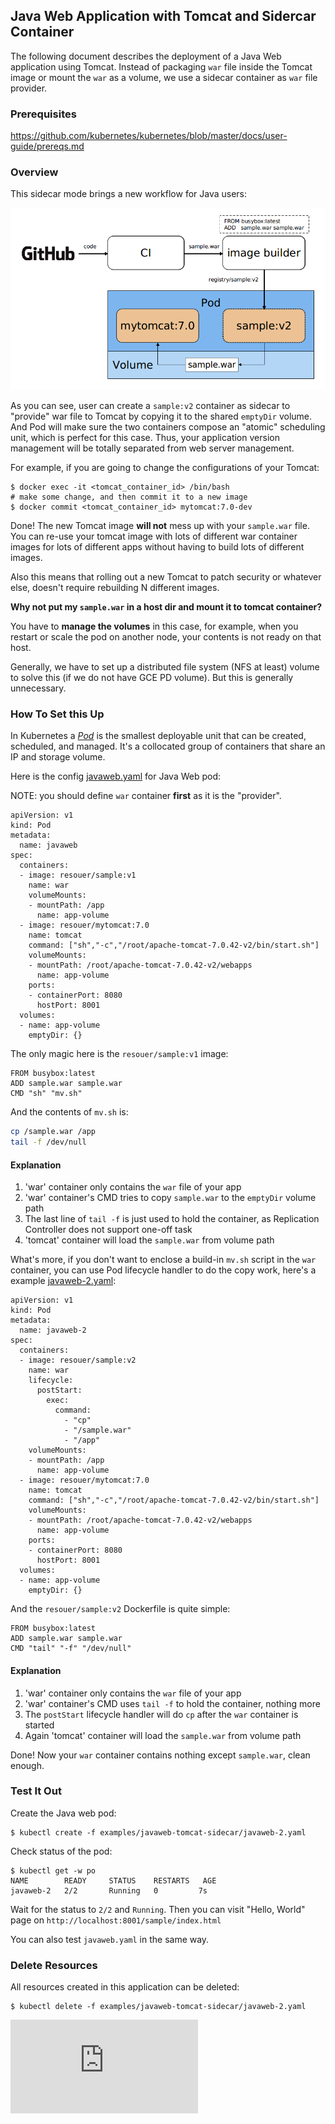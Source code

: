 <!-- BEGIN MUNGE: UNVERSIONED_WARNING -->


<!-- END MUNGE: UNVERSIONED_WARNING -->

## Java Web Application with Tomcat and Sidercar Container

The following document describes the deployment of a Java Web application using Tomcat. Instead of packaging `war` file inside the Tomcat image or mount the `war` as a volume, we use a sidecar container as `war` file provider.

### Prerequisites

https://github.com/kubernetes/kubernetes/blob/master/docs/user-guide/prereqs.md

### Overview

This sidecar mode brings a new workflow for Java users:

![](workflow.png?raw=true "Workflow")

As you can see, user can create a `sample:v2` container as sidecar to "provide" war file to Tomcat by copying it to the shared `emptyDir` volume. And Pod will make sure the two containers compose an "atomic" scheduling unit, which is perfect for this case. Thus, your application version management will be totally separated from web server management.

For example, if you are going to change the configurations of your Tomcat:

```console
$ docker exec -it <tomcat_container_id> /bin/bash
# make some change, and then commit it to a new image
$ docker commit <tomcat_container_id> mytomcat:7.0-dev
```

Done! The new Tomcat image **will not** mess up with your `sample.war` file. You can re-use your tomcat image with lots of different war container images for lots of different apps without having to build lots of different images.

Also this means that rolling out a new Tomcat to patch security or whatever else, doesn't require rebuilding N different images.

**Why not put my `sample.war` in a host dir and mount it to tomcat container?**

You have to **manage the volumes** in this case, for example, when you restart or scale the pod on another node, your contents is not ready on that host.

Generally, we have to set up a distributed file system (NFS at least) volume to solve this (if we do not have GCE PD volume). But this is generally unnecessary.

### How To Set this Up

In Kubernetes a [_Pod_](../../docs/user-guide/pods.md) is the smallest deployable unit that can be created, scheduled, and managed. It's a collocated group of containers that share an IP and storage volume.

Here is the config [javaweb.yaml](javaweb.yaml) for Java Web pod:

NOTE: you should define `war` container **first** as it is the "provider".

<!-- BEGIN MUNGE: javaweb.yaml -->

```
apiVersion: v1
kind: Pod
metadata:
  name: javaweb
spec:
  containers:
  - image: resouer/sample:v1
    name: war
    volumeMounts:
    - mountPath: /app
      name: app-volume
  - image: resouer/mytomcat:7.0
    name: tomcat
    command: ["sh","-c","/root/apache-tomcat-7.0.42-v2/bin/start.sh"]
    volumeMounts:
    - mountPath: /root/apache-tomcat-7.0.42-v2/webapps
      name: app-volume
    ports:
    - containerPort: 8080
      hostPort: 8001
  volumes:
  - name: app-volume
    emptyDir: {}
```

<!-- END MUNGE: EXAMPLE -->

The only magic here is the `resouer/sample:v1` image:

```
FROM busybox:latest
ADD sample.war sample.war
CMD "sh" "mv.sh"
```

And the contents of `mv.sh` is:

```sh
cp /sample.war /app
tail -f /dev/null
```

#### Explanation

1. 'war' container only contains the `war` file of your app
2. 'war' container's CMD tries to copy `sample.war` to the `emptyDir` volume path
3. The last line of `tail -f` is just used to hold the container, as Replication Controller does not support one-off task
4. 'tomcat' container will load the `sample.war` from volume path

What's more, if you don't want to enclose a build-in `mv.sh` script in the `war` container, you can use Pod lifecycle handler to do the copy work, here's a example [javaweb-2.yaml](javaweb-2.yaml):


<!-- BEGIN MUNGE: javaweb-2.yaml -->

```
apiVersion: v1
kind: Pod
metadata:
  name: javaweb-2
spec:
  containers:
  - image: resouer/sample:v2
    name: war
    lifecycle:
      postStart:
        exec:
          command:
            - "cp"
            - "/sample.war"
            - "/app"
    volumeMounts:
    - mountPath: /app
      name: app-volume
  - image: resouer/mytomcat:7.0
    name: tomcat
    command: ["sh","-c","/root/apache-tomcat-7.0.42-v2/bin/start.sh"]
    volumeMounts:
    - mountPath: /root/apache-tomcat-7.0.42-v2/webapps
      name: app-volume
    ports:
    - containerPort: 8080
      hostPort: 8001 
  volumes:
  - name: app-volume
    emptyDir: {}
```

<!-- END MUNGE: EXAMPLE -->

And the `resouer/sample:v2` Dockerfile is quite simple:

```
FROM busybox:latest
ADD sample.war sample.war
CMD "tail" "-f" "/dev/null"
```

#### Explanation

1. 'war' container only contains the `war` file of your app
2. 'war' container's CMD uses `tail -f` to hold the container, nothing more
3. The `postStart` lifecycle handler will do `cp` after the `war` container is started
4. Again 'tomcat' container will load the `sample.war` from volume path

Done! Now your `war` container contains nothing except `sample.war`, clean enough.

### Test It Out

Create the Java web pod:

```console
$ kubectl create -f examples/javaweb-tomcat-sidecar/javaweb-2.yaml
```

Check status of the pod:

```console
$ kubectl get -w po
NAME        READY     STATUS    RESTARTS   AGE
javaweb-2   2/2       Running   0         7s
```

Wait for the status to `2/2` and `Running`. Then you can visit "Hello, World" page on `http://localhost:8001/sample/index.html`

You can also test `javaweb.yaml` in the same way.

### Delete Resources

All resources created in this application can be deleted:

```console
$ kubectl delete -f examples/javaweb-tomcat-sidecar/javaweb-2.yaml
```






<!-- BEGIN MUNGE: IS_VERSIONED -->
<!-- TAG IS_VERSIONED -->
<!-- END MUNGE: IS_VERSIONED -->


<!-- BEGIN MUNGE: GENERATED_ANALYTICS -->
[![Analytics](https://kubernetes-site.appspot.com/UA-36037335-10/GitHub/examples/javaweb-tomcat-sidecar/README.md?pixel)]()
<!-- END MUNGE: GENERATED_ANALYTICS -->

